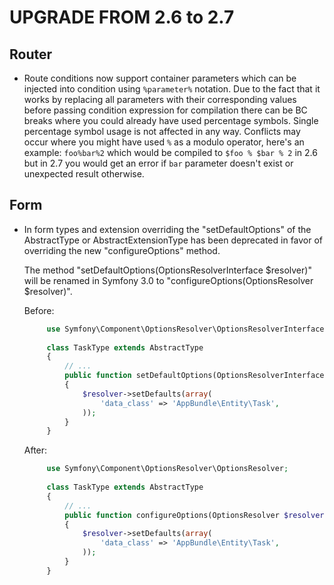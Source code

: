 UPGRADE FROM 2.6 to 2.7
=======================

Router
------

 * Route conditions now support container parameters which
   can be injected into condition using `%parameter%` notation.
   Due to the fact that it works by replacing all parameters
   with their corresponding values before passing condition
   expression for compilation there can be BC breaks where you
   could already have used percentage symbols. Single percentage symbol
   usage is not affected in any way. Conflicts may occur where
   you might have used `%` as a modulo operator, here's an example:
   `foo%bar%2` which would be compiled to `$foo % $bar % 2` in 2.6
   but in 2.7 you would get an error if `bar` parameter
   doesn't exist or unexpected result otherwise.
 
Form
----

 * In form types and extension overriding the "setDefaultOptions" of the
   AbstractType or AbstractExtensionType has been deprecated in favor of
   overriding the new "configureOptions" method.

   The method "setDefaultOptions(OptionsResolverInterface $resolver)" will 
   be renamed in Symfony 3.0 to "configureOptions(OptionsResolver $resolver)".

   Before:

   ```php
        use Symfony\Component\OptionsResolver\OptionsResolverInterface;
        
        class TaskType extends AbstractType
        {
            // ...
            public function setDefaultOptions(OptionsResolverInterface $resolver)
            {
                $resolver->setDefaults(array(
                    'data_class' => 'AppBundle\Entity\Task',
                ));
            }
        }
   ```

   After:

   ```php
        use Symfony\Component\OptionsResolver\OptionsResolver;
        
        class TaskType extends AbstractType
        {
            // ...
            public function configureOptions(OptionsResolver $resolver)
            {
                $resolver->setDefaults(array(
                    'data_class' => 'AppBundle\Entity\Task',
                ));
            }
        }
   ```
